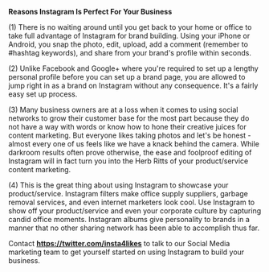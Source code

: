 **Reasons Instagram Is Perfect For Your Business**

\(1\) There is no waiting around until you get back to your home or
office to take full advantage of Instagram for brand building. Using
your iPhone or Android, you snap the photo, edit, upload, add a comment
(remember to #hashtag keywords), and share from your brand's profile
within seconds.

\(2\) Unlike Facebook and Google+ where you're required to set up a
lengthy personal profile before you can set up a brand page, you are
allowed to jump right in as a brand on Instagram without any
consequence. It's a fairly easy set up process.

\(3\) Many business owners are at a loss when it comes to using social
networks to grow their customer base for the most part because they do
not have a way with words or know how to hone their creative juices for
content marketing. But everyone likes taking photos and let's be
honest - almost every one of us feels like we have a knack behind the
camera. While darkroom results often prove otherwise, the ease and
foolproof editing of Instagram will in fact turn you into the Herb Ritts
of your product/service content marketing.

\(4\) This is the great thing about using Instagram to showcase your
product/service. Instagram filters make office supply suppliers, garbage
removal services, and even internet marketers look cool. Use Instagram
to show off your product/service and even your corporate culture by
capturing candid office moments. Instagram albums give personality to
brands in a manner that no other sharing network has been able to
accomplish thus far.

Contact
**[<https://twitter.com/insta4likes>](https://twitter.com/insta4likes)**
to talk to our Social Media marketing team to get yourself started on
using Instagram to build your business.
